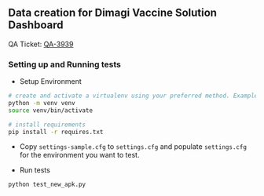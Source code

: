 ## Data creation for Dimagi Vaccine Solution Dashboard

QA Ticket: [QA-3939](https://dimagi-dev.atlassian.net/browse/QA-3352)

### Setting up and Running tests

- Setup Environment

```sh
# create and activate a virtualenv using your preferred method. Example:
python -m venv venv
source venv/bin/activate

# install requirements
pip install -r requires.txt

```

- Copy `settings-sample.cfg` to `settings.cfg` and populate `settings.cfg` for the environment you want to test.

- Run tests

```sh
python test_new_apk.py
```
